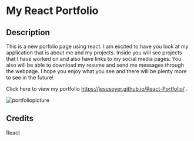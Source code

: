 # My React Portfolio

## Description

This is a new porfolio page using react. I am excited to have you look at my application that is about me and my projects. Inside you will see projects that I have worked on and also have links to my social media pages. You also will be able to download my resume and send me messages through the webpage. I hope you enjoy what you see and there will be plenty more to see in the future!<br>

Click here to view my portfolio  https://jesusoyer.github.io/React-Portfolio/ .


![portfoliopicture](https://user-images.githubusercontent.com/88277371/183976730-f888aec5-e0ce-4275-a7b9-f0a9f74b1b29.png)





## Credits
React


